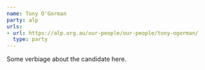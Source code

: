 ```yaml
---
name: Tony O'Gorman
party: alp
urls:
- url: https://alp.org.au/our-people/our-people/tony-ogorman/
  type: party
---
```

Some verbiage about the candidate here.
